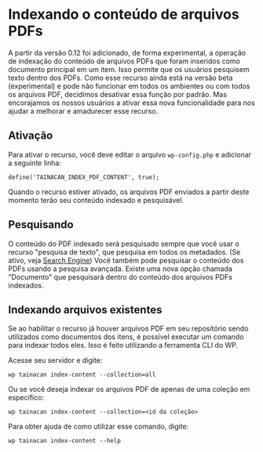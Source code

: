 # Indexando o conteúdo de arquivos PDFs

A partir da versão 0.12 foi adicionado, de forma experimental, a operação de indexação do conteúdo de arquivos PDFs que foram inseridos como documento principal em um item. Isso permite que os usuários pesquisem texto dentro dos PDFs.
Como esse recurso ainda está na versão beta (experimental) e pode não funcionar em todos os ambientes ou com todos os arquivos PDF, decidimos desativar essa função por padrão.
Mas encorajamos os nossos usuários a ativar essa nova funcionalidade para nos ajudar a melhorar e amadurecer esse recurso.

## Ativação
Para ativar o recurso, você deve editar o arquivo `wp-config.php` e adicionar a seguinte linha:

```
define('TAINACAN_INDEX_PDF_CONTENT', true);
```

Quando o recurso estiver ativado, os arquivos PDF enviados a partir deste momento terão seu conteúdo indexado e pesquisável.

## Pesquisando
O conteúdo do PDF indexado será pesquisado sempre que você usar o recurso "pesquisa de texto", que pesquisa em todos os metadados. (Se ativo, veja [Search Engine](/dev/search-engine.md))
Você também pode pesquisar o conteúdo dos PDFs usando a pesquisa avançada. Existe uma nova opção chamada "Documento" que pesquisará dentro do conteúdo dos arquivos PDFs indexados.

## Indexando arquivos existentes
Se ao habilitar o recurso já houver arquivos PDF em seu repositório sendo utilizados como documentos dos itens, é possível executar um comando para indexar todos eles. Isso é feito utilizando a ferramenta CLI do WP.

Acesse seu servidor e digite:
```
wp tainacan index-content --collection=all
```
Ou se você deseja indexar os arquivos PDF de apenas de uma coleção em específico:
```
wp tainacan index-content --collection=<id da coleção>
```
Para obter ajuda de como utilizar esse comando, digite:
```
wp tainacan index-content --help
```
